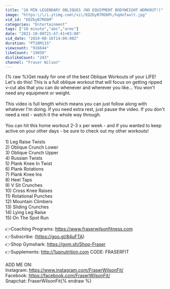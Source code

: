 ```yaml
---
title: "10 MIN LEGENDARY OBLIQUES (NO EQUIPMENT BODYWEIGHT WORKOUT!)"
image: "https:\/\/i.ytimg.com\/vi\/EQZbyB7RDbM\/hqdefault.jpg"
vid_id: "EQZbyB7RDbM"
categories: "Entertainment"
tags: ["10 minute","abs","arms"]
date: "2021-10-08T21:47:41+03:00"
vid_date: "2019-08-16T14:00:00Z"
duration: "PT10M11S"
viewcount: "916644"
likeCount: "19050"
dislikeCount: "243"
channel: "Fraser Wilson"
---
```

{% raw %}Get ready for one of the best Oblique Workouts of your LIFE! Let's do this! This is a full oblique workout that will focus on getting ripped v-cut abs that you can do whenever and wherever you like... You won't need any equipment or weight.<br /><br />This video is full length which means you can just follow along with whatever I'm doing. If you need extra rest, just pause the video. If you don't need a rest - watch it the whole way through.<br /><br />You can hit this home workout 2-3 x per week - and if you wanted to keep active on your other days - be sure to check out my other workouts!<br /><br />1) Leg Raise Twists<br />2) Oblique Crunch Lower<br />3) Oblique Crunch Upper<br />4) Russian Twists<br />5) Plank Knee In Twist<br />6) Plank Rotations<br />7) Plank Knee Ins<br />8) Heel Taps<br />9) V Sit Crunches<br />10) Cross Knee Raises<br />11) Rotational Punches<br />12) Mountain Climbers<br />13) Sliding Crunches<br />14) Lying Leg Raise<br />15) On The Spot Run<br /><br />👉Coaching Programs: <a rel="nofollow" target="blank" href="https://www.fraserwilsonfitness.com">https://www.fraserwilsonfitness.com</a><br />👉Subscribe: (<a rel="nofollow" target="blank" href="https://goo.gl/84uFTA)">https://goo.gl/84uFTA)</a><br />👉Shop Gymshark: <a rel="nofollow" target="blank" href="https://gym.sh/Shop-Fraser">https://gym.sh/Shop-Fraser</a><br />👉Supplements: <a rel="nofollow" target="blank" href="http://1upnutrition.com">http://1upnutrition.com</a> CODE: FRASERFIT<br /><br />ADD ME ON:<br />Instagram: <a rel="nofollow" target="blank" href="https://www.instagram.com/FraserWilsonFit/">https://www.instagram.com/FraserWilsonFit/</a><br />Facebook: <a rel="nofollow" target="blank" href="https://facebook.com/FraserWilsonFit/">https://facebook.com/FraserWilsonFit/</a><br />Snapchat: FraserWilsonFit{% endraw %}
